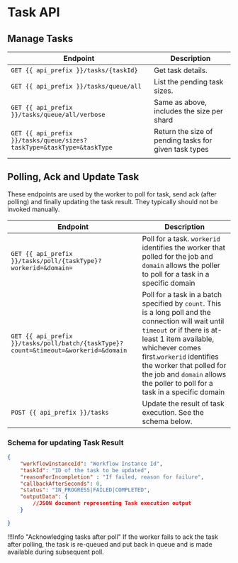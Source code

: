 # Task API

## Manage Tasks
| Endpoint                                              | Description                                           |
|-------------------------------------------------------|-------------------------------------------------------|
| `GET {{ api_prefix }}/tasks/{taskId}`                                 | Get task details.                                     |
| `GET {{ api_prefix }}/tasks/queue/all`                                | List the pending task sizes.                          |
| `GET {{ api_prefix }}/tasks/queue/all/verbose`                        | Same as above, includes the size per shard            |
| `GET {{ api_prefix }}/tasks/queue/sizes?taskType=&taskType=&taskType` | Return the size of pending tasks for given task types |
|||

## Polling, Ack and Update Task
These endpoints are used by the worker to poll for task, send ack (after polling) and finally updating the task result. They typically should not be invoked manually.

| Endpoint                                                            | Description                                                                                                                                                                                                                                                                                                        |
|---------------------------------------------------------------------|--------------------------------------------------------------------------------------------------------------------------------------------------------------------------------------------------------------------------------------------------------------------------------------------------------------------|
| `GET {{ api_prefix }}/tasks/poll/{taskType}?workerid=&domain=`                      | Poll for a task. `workerid` identifies the worker that polled for the job and `domain` allows the poller to poll for a task in a specific domain                                                                                                                                                                   |
| `GET {{ api_prefix }}/tasks/poll/batch/{taskType}?count=&timeout=&workerid=&domain` | Poll for a task in a batch specified by `count`.  This is a long poll and the connection will wait until `timeout` or if there is at-least 1 item available, whichever comes first.`workerid` identifies the worker that polled for the job and `domain` allows the poller to poll for a task in a specific domain |
| `POST {{ api_prefix }}/tasks`                                                       | Update the result of task execution.  See the schema below.                                                                                                                                                                                                                                                        |


### Schema for updating Task Result
```json
{
    "workflowInstanceId": "Workflow Instance Id",
    "taskId": "ID of the task to be updated",
    "reasonForIncompletion" : "If failed, reason for failure",
    "callbackAfterSeconds": 0,
    "status": "IN_PROGRESS|FAILED|COMPLETED",
    "outputData": {
 		//JSON document representing Task execution output     
    }
    
}
```
!!!Info "Acknowledging tasks after poll"
	If the worker fails to ack the task after polling, the task is re-queued and put back in queue and is made available during subsequent poll.
